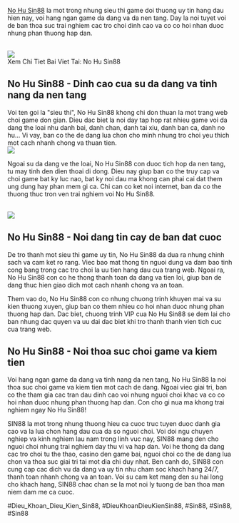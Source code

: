<p><a href="https://broadgateinfo.net/no-hu-sin88/">No Hu Sin88</a> la mot trong nhung sieu thi game doi thuong uy tin hang dau hien nay, voi hang ngan game da dang va da nen tang. Day la noi tuyet voi de ban thoa suc trai nghiem cac tro choi dinh cao va co co hoi nhan duoc nhung phan thuong hap dan.</p><br><img src="https://broadgateinfo.net/wp-content/uploads/2025/02/no-hu-sin88-1.webp"></br>
Xem Chi Tiet Bai Viet Tai: No Hu Sin88<h2>No Hu Sin88 - Dinh cao cua su da dang va tinh nang da nen tang</h2><p>Voi ten goi la "sieu thi", No Hu Sin88 khong chi don thuan la mot trang web choi game don gian. Dieu dac biet la noi day tap hop rat nhieu game voi da dang the loai nhu danh bai, danh chan, danh tai xiu, danh ban ca, danh no hu... Vi vay, ban co the de dang lua chon cho minh nhung tro choi yeu thich mot cach nhanh chong va thuan tien.<br><img src="https://broadgateinfo.net/wp-content/uploads/2025/02/no-hu-sin88-2.webp"></br><p>Ngoai su da dang ve the loai, No Hu Sin88 con duoc tich hop da nen tang, tu may tinh den dien thoai di dong. Dieu nay giup ban co the truy cap va choi game bat ky luc nao, bat ky noi dau ma khong can phai cai dat them ung dung hay phan mem gi ca. Chi can co ket noi internet, ban da co the thuong thuc tron ven trai nghiem voi No Hu Sin88.</p><br><img src="https://broadgateinfo.net/wp-content/uploads/2025/02/no-hu-sin88-3.webp"></br><h2>No Hu Sin88 - Noi dang tin cay de ban dat cuoc</h2><p>De tro thanh mot sieu thi game uy tin, No Hu Sin88 da dua ra nhung chinh sach va cam ket ro rang. Viec bao mat thong tin nguoi dung va dam bao tinh cong bang trong cac tro choi la uu tien hang dau cua trang web. Ngoai ra, No Hu Sin88 con co he thong thanh toan da dang va tien loi, giup ban de dang thuc hien giao dich mot cach nhanh chong va an toan.<p>Them vao do, No Hu Sin88 con co nhung chuong trinh khuyen mai va su kien thuong xuyen, giup ban co them nhieu co hoi nhan duoc nhung phan thuong hap dan. Dac biet, chuong trinh VIP cua No Hu Sin88 se dem lai cho ban nhung dac quyen va uu dai dac biet khi tro thanh thanh vien tich cuc cua trang web.</p><h2>No Hu Sin88 - Noi thoa suc choi game va kiem tien</h2><p>Voi hang ngan game da dang va tinh nang da nen tang, No Hu Sin88 la noi thoa suc choi game va kiem tien mot cach de dang. Ngoai viec giai tri, ban co the tham gia cac tran dau dinh cao voi nhung nguoi choi khac va co co hoi nhan duoc nhung phan thuong hap dan. Con cho gi nua ma khong trai nghiem ngay No Hu Sin88!<p>SIN88 la mot trong nhung thuong hieu ca cuoc truc tuyen duoc danh gia cao va la lua chon hang dau cua da so nguoi choi. Voi doi ngu chuyen nghiep va kinh nghiem lau nam trong linh vuc nay, SIN88 mang den cho nguoi choi nhung trai nghiem day thu vi va hap dan. Voi he thong da dang cac tro choi tu the thao, casino den game bai, nguoi choi co the de dang lua chon va thoa suc giai tri tai mot dia chi duy nhat. Ben canh do, SIN88 con cung cap cac dich vu da dang va uy tin nhu cham soc khach hang 24/7, thanh toan nhanh chong va an toan. Voi su cam ket mang den su hai long cho khach hang, SIN88 chac chan se la mot noi ly tuong de ban thoa man niem dam me ca cuoc.</p>
#Dieu_Khoan_Dieu_Kien_Sin88, #DieuKhoanDieuKienSin88, #Sin88, #Sin88, #Sin88
